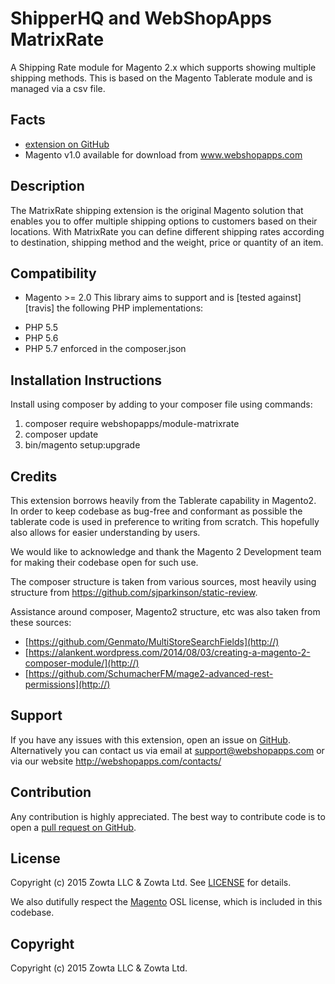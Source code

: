 # ShipperHQ and WebShopApps MatrixRate
A Shipping Rate module for Magento 2.x which supports showing multiple shipping methods.  This is based on the Magento Tablerate module and is managed via a csv file.

Facts
-----
- [extension on GitHub](https://github.com/webshopapps/module-matrixrate)
- Magento v1.0 available for download from www.webshopapps.com

Description
-----------
The MatrixRate shipping extension is the original Magento solution that enables you to offer multiple shipping options to customers based on their locations. With MatrixRate you can define different shipping rates according to destination, shipping method and the weight, price or quantity of an item.

Compatibility
-------------
- Magento >= 2.0
This library aims to support and is [tested against][travis] the following PHP
implementations:

* PHP 5.5
* PHP 5.6
* PHP 5.7
enforced in the composer.json

Installation Instructions
-------------------------
Install using composer by adding to your composer file using commands:

1. composer require webshopapps/module-matrixrate
2. composer update
3. bin/magento setup:upgrade

Credits
---------
This extension borrows heavily from the Tablerate capability in Magento2.  In order to keep codebase as bug-free and
conformant as possible the tablerate code is used in preference to writing from scratch.  This hopefully also
allows for easier understanding by users.

We would like to acknowledge and thank the Magento 2 Development team for making their codebase open for such use.

The composer structure is taken from various sources, most heavily using structure from https://github.com/sjparkinson/static-review.

Assistance around composer, Magento2 structure, etc was also taken from these sources:

* [https://github.com/Genmato/MultiStoreSearchFields](http://)
* [https://alankent.wordpress.com/2014/08/03/creating-a-magento-2-composer-module/](http://)
* [https://github.com/SchumacherFM/mage2-advanced-rest-permissions](http://)

Support
-------
If you have any issues with this extension, open an issue on [GitHub](https://github.com/webshopapps/module-matrixrate/issues).
Alternatively you can contact us via email at support@webshopapps.com or via our website http://webshopapps.com/contacts/

Contribution
------------
Any contribution is highly appreciated. The best way to contribute code is to open a [pull request on GitHub](https://help.github.com/articles/using-pull-requests).

License
-------
Copyright (c) 2015 Zowta LLC & Zowta Ltd. See [LICENSE][] for
details.

We also dutifully respect the [Magento][] OSL license, which is included in this codebase.


[license]: LICENSE.md
[magento]: Magento2_LICENSE.md

Copyright
---------
Copyright (c) 2015 Zowta LLC & Zowta Ltd.


